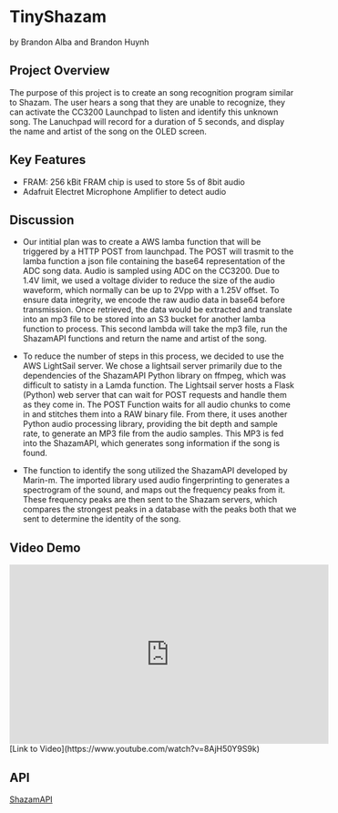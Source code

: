 
# TinyShazam
by Brandon Alba and Brandon Huynh

## Project Overview
The purpose of this project is to create an song recognition program similar to Shazam. The user hears a song that they are unable to recognize, they can activate the CC3200 Launchpad to listen and identify this unknown song. The Lanuchpad will record for a duration of 5 seconds, and display the name and artist of the song on the OLED screen.

## Key Features
- FRAM: 256 kBit FRAM chip is used to store 5s of 8bit audio 
- Adafruit Electret Microphone Amplifier to detect audio
    
## Discussion 
- Our intitial plan was to create a AWS lamba function that will be triggered by a HTTP POST from launchpad. The POST will trasmit to the lamba function a json file containing the base64 representation of the ADC song data. Audio is sampled using ADC on the CC3200. Due to 1.4V limit, we used a voltage divider to reduce the size of the audio waveform, which normally can be up to 2Vpp with a 1.25V offset. To ensure data integrity, we encode the raw audio data in base64 before transmission. Once retrieved, the data would be extracted and translate into an mp3 file to be stored into an S3 bucket for another lamba function to process. This second lambda will take the mp3 file, run the ShazamAPI functions and return the name and artist of the song. 

- To reduce the number of steps in this process, we decided to use the AWS LightSail server. We chose a lightsail server primarily due to the dependencies of the ShazamAPI Python library on ffmpeg, which was difficult to satisty in a Lamda function. The Lightsail server hosts a Flask (Python) web server that can wait for POST requests and handle them as they come in. The POST Function waits for all audio chunks to come in and stitches them into a RAW binary file. From there, it uses another Python audio processing library, providing the bit depth and sample rate, to generate an MP3 file from the audio samples. This MP3 is fed into the ShazamAPI, which generates song information if the song is found.

- The function to identify the song utilized the ShazamAPI developed by Marin-m. The imported library used audio fingerprinting to generates a spectrogram of the sound, and maps out the frequency peaks from it. These frequency peaks are then sent to the Shazam servers, which compares the strongest peaks in a database with the peaks both that we sent to determine the identity of the song. 



## Video Demo
<iframe width="560" height="315" src="https://www.youtube.com/watch?v=8AjH50Y9S9k" title="YouTube video player" frameborder="0" allow="accelerometer; autoplay; clipboard-write; encrypted-media; gyroscope; picture-in-picture; web-share" allowfullscreen></iframe>
[Link to Video](https://www.youtube.com/watch?v=8AjH50Y9S9k)

## API
[ShazamAPI](https://github.com/jekyll/minima/blob/master/README.md)